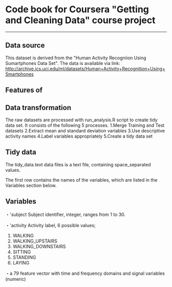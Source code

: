 # Code book for Coursera "Getting and Cleaning Data" course project
---

## Data source
This dataset is derived from the "Human Activity Recogniion Using Sumartphones Data Set". 
The data is available via link: http://archive.ics.uci.edu/ml/datasets/Human+Activity+Recognition+Using+Smartphones

## Features of 


## Data transformation
The raw datasets are processed with run_analysis.R script to create tidy data set.
It consists of the following 5 processes.
      1.Merge Training and Test datasets
      2.Extract mean and standard deviation variables
      3.Use descriptive activity names
      4.Label variables appropriately
      5.Create a tidy data set

## Tidy data
The tidy_data.text data files is a text file, containing space_separated values.

The first row contains the names of the variables, which are listed in the Variables section below.

## Variables
・'subject
Subject identifier, integer, ranges from 1 to 30.

・'activity
Activity label, 6 possible values;
  1. WALKING
  2. WALKING_UPSTAIRS
  3. WALKING_DOWNSTAIRS
  4. SITTING
  5. STANDING
  6. LAYING

・a 79 feature vector with time and frequency domains and signal variables (numeric)
